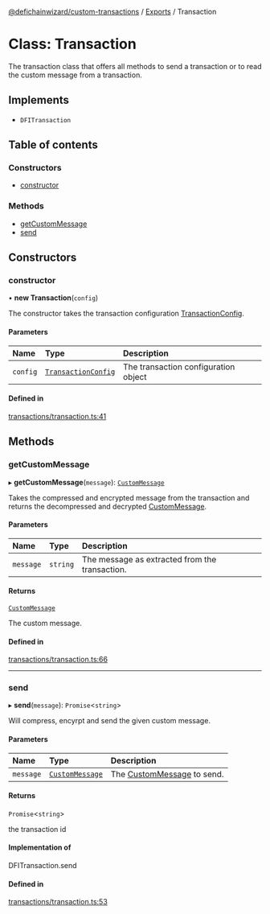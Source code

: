[@defichainwizard/custom-transactions](../README.md) / [Exports](../modules.md) / Transaction

# Class: Transaction

The transaction class that offers all methods to send a
transaction or to read the custom message from a transaction.

## Implements

- `DFITransaction`

## Table of contents

### Constructors

- [constructor](Transaction.md#constructor)

### Methods

- [getCustomMessage](Transaction.md#getcustommessage)
- [send](Transaction.md#send)

## Constructors

### constructor

• **new Transaction**(`config`)

The constructor takes the transaction configuration [TransactionConfig](../interfaces/TransactionConfig.md).

#### Parameters

| Name | Type | Description |
| :------ | :------ | :------ |
| `config` | [`TransactionConfig`](../interfaces/TransactionConfig.md) | The transaction configuration object |

#### Defined in

[transactions/transaction.ts:41](https://github.com/DeFiChain-Wizard/custom-transcation-library/blob/d8ee7ef/src/transactions/transaction.ts#L41)

## Methods

### getCustomMessage

▸ **getCustomMessage**(`message`): [`CustomMessage`](../interfaces/CustomMessage.md)

Takes the compressed and encrypted message from the transaction and returns the
decompressed and decrypted [CustomMessage](../interfaces/CustomMessage.md).

#### Parameters

| Name | Type | Description |
| :------ | :------ | :------ |
| `message` | `string` | The message as extracted from the transaction. |

#### Returns

[`CustomMessage`](../interfaces/CustomMessage.md)

The custom message.

#### Defined in

[transactions/transaction.ts:66](https://github.com/DeFiChain-Wizard/custom-transcation-library/blob/d8ee7ef/src/transactions/transaction.ts#L66)

___

### send

▸ **send**(`message`): `Promise`<`string`\>

Will compress, encyrpt and send the given custom message.

#### Parameters

| Name | Type | Description |
| :------ | :------ | :------ |
| `message` | [`CustomMessage`](../interfaces/CustomMessage.md) | The [CustomMessage](../interfaces/CustomMessage.md) to send. |

#### Returns

`Promise`<`string`\>

the transaction id

#### Implementation of

DFITransaction.send

#### Defined in

[transactions/transaction.ts:53](https://github.com/DeFiChain-Wizard/custom-transcation-library/blob/d8ee7ef/src/transactions/transaction.ts#L53)
